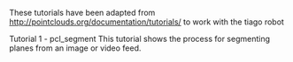 These tutorials have been adapted from http://pointclouds.org/documentation/tutorials/ to work with the tiago robot

Tutorial 1 - pcl_segment
This tutorial shows the process for segmenting planes from an image or video feed. 